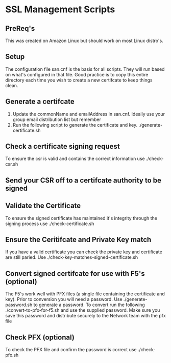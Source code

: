 # SSL Management Scripts

## PreReq's
This was created on Amazon Linux but should work on most Linux distro's.

## Setup
The configuration file san.cnf is the basis for all scripts. They will run based on what's configured in that file. Good practice is to copy this entire directory each time you wish to create a new certifcate to keep things clean. 

## Generate a certifcate
1. Update the commonName and emailAddress in san.cnf. Ideally use your group email distribution list but remember 
2. Run the following script to generate the certificate and key.
  ./generate-certificate.sh

## Check a certificate signing request
To ensure the csr is valid and contains the correct information use ./check-csr.sh

## Send your CSR off to a certifcate authority to be signed

## Validate the Certificate
To ensure the signed certificate has maintained it's integrity through the signing process use ./check-certificate.sh

## Ensure the Ceritifcate and Private Key match
If you have a valid certificate you can check the private key and certificate are still paried. Use ./check-key-matches-signed-certificate.sh


## Convert signed certifcate for use with F5's (optional)
The F5's work well with PFX files (a single file containing the certificate and key). Prior to conversion you will need a password. Use ./generate-password.sh to generate a password. To convert run the following ./convert-to-pfx-for-f5.sh and use the supplied password. Make sure you save this password and distribute securely to the Network team with the pfx file

## Check PFX (optional)
To check the PFX file and confirm the password is correct use ./check-pfx.sh

